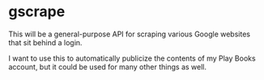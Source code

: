 # gscrape

This will be a general-purpose API for scraping various Google websites that sit behind a login.

I want to use this to automatically publicize the contents of my Play Books account, but it could be used for many other things as well.
